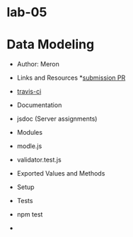 # lab-05
# Data Modeling

* Author: Meron
* Links and Resources
*[submission PR](https://github.com/meron-401n14/lab-05/pull/1)
* [travis-ci]()
* Documentation
* jsdoc (Server assignments)
* Modules
* modle.js
* validator.test.js
* Exported Values and Methods

* Setup
* Tests
* npm test
* ![]()

